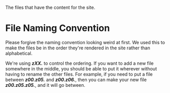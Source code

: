 The files that have the content for the site. 

# File Naming Convention

Please forgive the naming convention looking weird at first.
We used this to make the files be in the order they're rendered
in the site rather than alphabetical.

We're using ***zXX.*** to control the ordering.
If you want to add a new
file somewhere in the middle, you should be able to
put it wherever without having to rename the other files.
For example, if you need to put a file between
***z00.z05.*** and ***z00.z06.***, then you can
make your new file ***z00.z05.z05.***, and it will
go between.